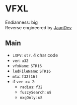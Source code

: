 # VFXL
Endianness: big  
Reverse engineered by [JaanDev](https://github.com/JaanDev)

## Main
* `LXFV`: `str`. 4 char code
* `ver`: `u32`
* `vfxName`: `STR16`
* `ledFileName`: `STR16`
* `mtx`: `f32[16]`
* if `ver >= 2`:
    * `radius`: `f32`
    * `fuzzySearch`: `u8`
    * `nxgOnly`: `u8`